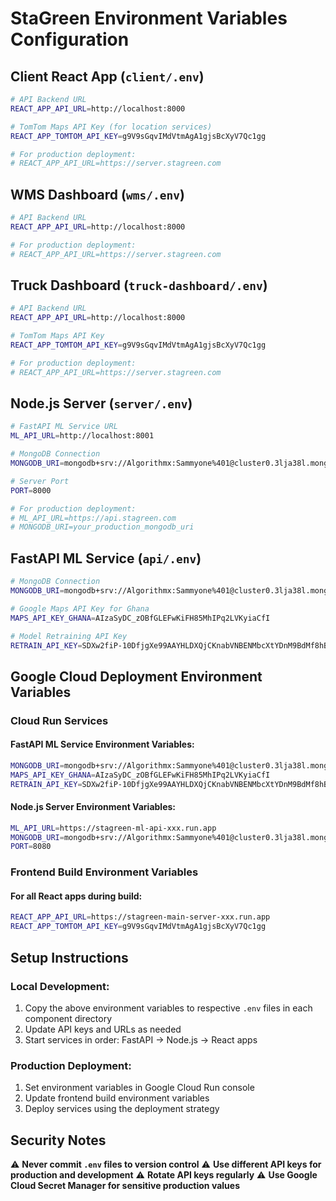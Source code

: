 # StaGreen Environment Variables Configuration

## Client React App (`client/.env`)

```bash
# API Backend URL
REACT_APP_API_URL=http://localhost:8000

# TomTom Maps API Key (for location services)
REACT_APP_TOMTOM_API_KEY=g9V9sGqvIMdVtmAgA1gjsBcXyV7Qc1gg

# For production deployment:
# REACT_APP_API_URL=https://server.stagreen.com
```

## WMS Dashboard (`wms/.env`)

```bash
# API Backend URL
REACT_APP_API_URL=http://localhost:8000

# For production deployment:
# REACT_APP_API_URL=https://server.stagreen.com
```

## Truck Dashboard (`truck-dashboard/.env`)

```bash
# API Backend URL
REACT_APP_API_URL=http://localhost:8000

# TomTom Maps API Key
REACT_APP_TOMTOM_API_KEY=g9V9sGqvIMdVtmAgA1gjsBcXyV7Qc1gg

# For production deployment:
# REACT_APP_API_URL=https://server.stagreen.com
```

## Node.js Server (`server/.env`)

```bash
# FastAPI ML Service URL
ML_API_URL=http://localhost:8001

# MongoDB Connection
MONGODB_URI=mongodb+srv://Algorithmx:Sammyone%401@cluster0.3lja38l.mongodb.net/WMS?retryWrites=true&w=majority

# Server Port
PORT=8000

# For production deployment:
# ML_API_URL=https://api.stagreen.com
# MONGODB_URI=your_production_mongodb_uri
```

## FastAPI ML Service (`api/.env`)

```bash
# MongoDB Connection
MONGODB_URI=mongodb+srv://Algorithmx:Sammyone%401@cluster0.3lja38l.mongodb.net/WMS?retryWrites=true&w=majority

# Google Maps API Key for Ghana
MAPS_API_KEY_GHANA=AIzaSyDC_zOBfGLEFwKiFH85MhIPq2LVKyiaCfI

# Model Retraining API Key
RETRAIN_API_KEY=SDXw2fiP-10DfjgXe99AAYHLDXQjCKnabVNBENMbcXtYDnM9BdMf8hB4zVdhoT9H
```

## Google Cloud Deployment Environment Variables

### Cloud Run Services

#### FastAPI ML Service Environment Variables:

```bash
MONGODB_URI=mongodb+srv://Algorithmx:Sammyone%401@cluster0.3lja38l.mongodb.net/WMS?retryWrites=true&w=majority
MAPS_API_KEY_GHANA=AIzaSyDC_zOBfGLEFwKiFH85MhIPq2LVKyiaCfI
RETRAIN_API_KEY=SDXw2fiP-10DfjgXe99AAYHLDXQjCKnabVNBENMbcXtYDnM9BdMf8hB4zVdhoT9H
```

#### Node.js Server Environment Variables:

```bash
ML_API_URL=https://stagreen-ml-api-xxx.run.app
MONGODB_URI=mongodb+srv://Algorithmx:Sammyone%401@cluster0.3lja38l.mongodb.net/WMS?retryWrites=true&w=majority
PORT=8080
```

### Frontend Build Environment Variables

#### For all React apps during build:

```bash
REACT_APP_API_URL=https://stagreen-main-server-xxx.run.app
REACT_APP_TOMTOM_API_KEY=g9V9sGqvIMdVtmAgA1gjsBcXyV7Qc1gg
```

## Setup Instructions

### Local Development:

1. Copy the above environment variables to respective `.env` files in each component directory
2. Update API keys and URLs as needed
3. Start services in order: FastAPI → Node.js → React apps

### Production Deployment:

1. Set environment variables in Google Cloud Run console
2. Update frontend build environment variables
3. Deploy services using the deployment strategy

## Security Notes

⚠️ **Never commit `.env` files to version control**
⚠️ **Use different API keys for production and development**
⚠️ **Rotate API keys regularly**
⚠️ **Use Google Cloud Secret Manager for sensitive production values**
